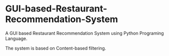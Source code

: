 # GUI-based-Restaurant-Recommendation-System
A GUI based Restaurant Recommendation System using Python Programing Language.

The system is based on Content-based filtering.
